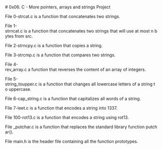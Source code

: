 # 0x06. C - More pointers, arrays and strings Project 
  
 File 0-strcat.c is a function that concatenates two strings. 
  
 File 1-strncat.c is a function that concatenates two strings that will use at most n bytes from src. 
  
 File 2-strncpy.c is a function that copies a string. 
  
 File 3-strcmp.c is a function that compares two strings. 
  
 File 4-rev_array.c a function that reverses the content of an array of integers. 
  
 File 5-string_toupper.c is a function that changes all lowercase letters of a string to uppercase. 
  
 File 6-cap_string.c is a function that capitalizes all words of a string. 
  
 File 7-leet.c is a function that encodes a string into 1337. 
  
 File 100-rot13.c is a function that encodes a string using rot13. 
  
 File _putchar.c is a function that replaces the standard library function putchar(). 
  
 File main.h is the header file containing all the function prototypes.
